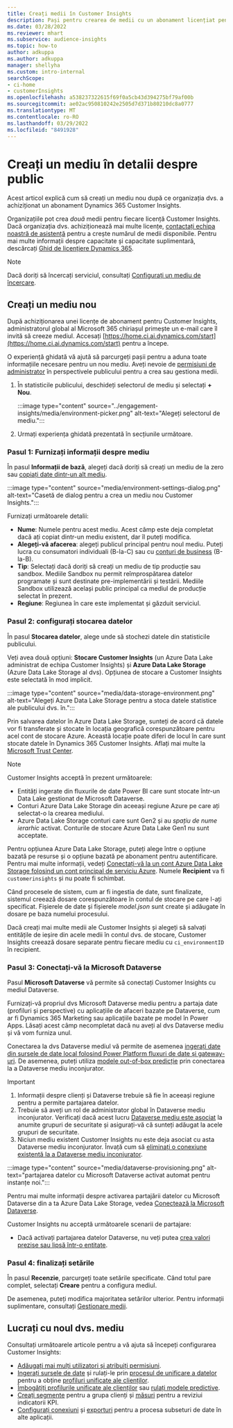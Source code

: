 ```yaml
---
title: Creați medii în Customer Insights
description: Pași pentru crearea de medii cu un abonament licențiat pentru Dynamics 365 Customer Insights.
ms.date: 03/28/2022
ms.reviewer: mhart
ms.subservice: audience-insights
ms.topic: how-to
author: adkuppa
ms.author: adkuppa
manager: shellyha
ms.custom: intro-internal
searchScope:
- ci-home
- customerInsights
ms.openlocfilehash: a538237322615f69f0a5cb43d394275bf79af00b
ms.sourcegitcommit: ae02ac950810242e2505d7d371b80210dc8a0777
ms.translationtype: MT
ms.contentlocale: ro-RO
ms.lasthandoff: 03/29/2022
ms.locfileid: "8491928"
---
```

# <a name="create-an-environment-in-audience-insights"></a>Creați un mediu în detalii despre public

Acest articol explică cum să creați un mediu nou după ce organizația dvs. a achiziționat un abonament Dynamics 365 Customer Insights. 

Organizațiile pot crea *două* medii pentru fiecare licență Customer Insights. Dacă organizația dvs. achiziționează mai multe licențe, [contactați echipa noastră de asistență](https://go.microsoft.com/fwlink/?linkid=2079641) pentru a crește numărul de medii disponibile. Pentru mai multe informații despre capacitate și capacitate suplimentară, descărcați [Ghid de licențiere Dynamics 365](https://go.microsoft.com/fwlink/?LinkId=866544).

> [!NOTE]
> Dacă doriți să încercați serviciul, consultați [Configurați un mediu de încercare](../trial-signup.md).

## <a name="create-a-new-environment"></a>Creați un mediu nou

După achiziționarea unei licențe de abonament pentru Customer Insights, administratorul global al Microsoft 365 chiriașul primește un e-mail care îl invită să creeze mediul. Accesați [https://home.ci.ai.dynamics.com/start](https://home.ci.ai.dynamics.com/start) pentru a începe. 

O experiență ghidată vă ajută să parcurgeți pașii pentru a aduna toate informațiile necesare pentru un nou mediu. Aveți nevoie de [permisiuni de administrator](permissions.md) în perspectivele publicului pentru a crea sau gestiona medii.

1. În statisticile publicului, deschideți selectorul de mediu și selectați **+ Nou**.
  
   :::image type="content" source="../engagement-insights/media/environment-picker.png" alt-text="Alegeți selectorul de mediu.":::

1. Urmați experiența ghidată prezentată în secțiunile următoare.

### <a name="step-1-provide-environment-information"></a>Pasul 1: Furnizați informații despre mediu

În pasul **Informații de bază**, alegeți dacă doriți să creați un mediu de la zero sau [copiați date dintr-un alt mediu](manage-environments.md#copy-the-environment-configuration).

   :::image type="content" source="media/environment-settings-dialog.png" alt-text="Casetă de dialog pentru a crea un mediu nou Customer Insights.":::

Furnizați următoarele detalii:
   - **Nume**: Numele pentru acest mediu. Acest câmp este deja completat dacă ați copiat dintr-un mediu existent, dar îl puteți modifica.
   - **Alegeți-vă afacerea**: alegeți publicul principal pentru noul mediu. Puteți lucra cu consumatori individuali (B-la-C) sau cu [conturi de business](work-with-business-accounts.md) (B-la-B).
   - **Tip**: Selectați dacă doriți să creați un mediu de tip producție sau sandbox. Mediile Sandbox nu permit reîmprospătarea datelor programate și sunt destinate pre-implementării și testării. Mediile Sandbox utilizează același public principal ca mediul de producție selectat în prezent.
   - **Regiune**: Regiunea în care este implementat și găzduit serviciul.

### <a name="step-2-configure-data-storage"></a>Pasul 2: configurați stocarea datelor

În pasul **Stocarea datelor**, alege unde să stochezi datele din statisticile publicului.

Veți avea două opțiuni: **Stocare Customer Insights** (un Azure Data Lake administrat de echipa Customer Insights) și **Azure Data Lake Storage** (Azure Data Lake Storage al dvs). Opțiunea de stocare a Customer Insights este selectată în mod implicit.

:::image type="content" source="media/data-storage-environment.png" alt-text="Alegeți Azure Data Lake Storage pentru a stoca datele statistice ale publicului dvs. în.":::

Prin salvarea datelor în Azure Data Lake Storage, sunteți de acord că datele vor fi transferate și stocate în locația geografică corespunzătoare pentru acel cont de stocare Azure. Această locație poate diferi de locul în care sunt stocate datele în Dynamics 365 Customer Insights. Aflați mai multe la [Microsoft Trust Center](https://www.microsoft.com/trust-center).

> [!NOTE]
> Customer Insights acceptă în prezent următoarele:
> - Entități ingerate din fluxurile de date Power BI care sunt stocate într-un Data Lake gestionat de Microsoft Dataverse.  
> - Conturi Azure Data Lake Storage din aceeași regiune Azure pe care ați selectat-o la crearea mediului.
> - Azure Data Lake Storage conturi care sunt Gen2 și au *spațiu de nume ierarhic* activat. Conturile de stocare Azure Data Lake Gen1 nu sunt acceptate.

Pentru opțiunea Azure Data Lake Storage, puteți alege între o opțiune bazată pe resurse și o opțiune bazată pe abonament pentru autentificare. Pentru mai multe informații, vedeți [Conectați-vă la un cont Azure Data Lake Storage folosind un cont principal de serviciu Azure](connect-service-principal.md). Numele **Recipient** va fi `customerinsights` și nu poate fi schimbat.

Când procesele de sistem, cum ar fi ingestia de date, sunt finalizate, sistemul creează dosare corespunzătoare în contul de stocare pe care l-ați specificat. Fișierele de date și fișierele *model.json* sunt create și adăugate în dosare pe baza numelui procesului.

Dacă creați mai multe medii ale Customer Insights și alegeți să salvați entitățile de ieșire din acele medii în contul dvs. de stocare, Customer Insights creează dosare separate pentru fiecare mediu cu `ci_environmentID` în recipient.

### <a name="step-3-connect-to-microsoft-dataverse"></a>Pasul 3: Conectați-vă la Microsoft Dataverse
   
Pasul **Microsoft Dataverse** vă permite să conectați Customer Insights cu mediul Dataverse.

Furnizați-vă propriul dvs Microsoft Dataverse mediu pentru a partaja date (profiluri și perspective) cu aplicațiile de afaceri bazate pe Dataverse, cum ar fi Dynamics 365 Marketing sau aplicațiile bazate pe model în Power Apps. Lăsați acest câmp necompletat dacă nu aveți al dvs Dataverse mediu și vă vom furniza unul.

Conectarea la dvs Dataverse mediul vă permite de asemenea [ingerați date din sursele de date local folosind Power Platform fluxuri de date și gateway-uri](data-sources.md#add-data-from-on-premises-data-sources). De asemenea, puteți utiliza [modele out-of-box predicție](predictions-overview.md?tabs=b2c#out-of-box-models) prin conectarea la a Dataverse mediu inconjurator.

> [!IMPORTANT]
> 1. Informații despre clienți și Dataverse trebuie să fie în aceeași regiune pentru a permite partajarea datelor.
> 1. Trebuie să aveți un rol de administrator global în Dataverse mediu inconjurator. Verificați dacă acest lucru [Dataverse mediu este asociat](/power-platform/admin/control-user-access#associate-a-security-group-with-a-dataverse-environment) la anumite grupuri de securitate și asigurați-vă că sunteți adăugat la acele grupuri de securitate.
> 1. Niciun mediu existent Customer Insights nu este deja asociat cu asta Dataverse mediu inconjurator. Învață cum să [eliminați o conexiune existentă la a Dataverse mediu inconjurator](manage-environments.md#remove-an-existing-connection-to-a-dataverse-environment).

:::image type="content" source="media/dataverse-provisioning.png" alt-text="partajarea datelor cu Microsoft Dataverse activat automat pentru instanțe noi.":::

Pentru mai multe informații despre activarea partajării datelor cu Microsoft Dataverse din a ta Azure Data Lake Storage, vedea [Conectează la Microsoft Dataverse](manage-environments.md#connect-to-microsoft-dataverse).

Customer Insights nu acceptă următoarele scenarii de partajare:
- Dacă activați partajarea datelor Dataverse, nu veți putea [crea valori prezise sau lipsă într-o entitate](predictions.md).

### <a name="step-4-finalize-the-settings"></a>Pasul 4: finalizați setările

În pasul **Recenzie**, parcurgeți toate setările specificate. Când totul pare complet, selectați **Creare** pentru a configura mediul. 

De asemenea, puteți modifica majoritatea setărilor ulterior. Pentru informații suplimentare, consultați [Gestionare medii](manage-environments.md).

## <a name="work-with-your-new-environment"></a>Lucrați cu noul dvs. mediu

Consultați următoarele articole pentru a vă ajuta să începeți configurarea Customer Insights: 

- [Adăugați mai mulți utilizatori și atribuiți permisiuni](permissions.md).
- [Ingerați sursele de date](data-sources.md) și rulați-le prin [procesul de unificare a datelor](data-unification.md) pentru a obține [profiluri unificate ale clienților](customer-profiles.md).
- [Îmbogățiți profilurile unificate ale clienților](enrichment-hub.md) sau [rulați modele predictive](predictions-overview.md).
- [Creați segmente](segments.md) pentru a grupa clienți și [măsuri](measures.md) pentru a reviziui indicatorii KPI.
- [Configurați conexiuni](connections.md) și [exporturi](export-destinations.md) pentru a procesa subseturi de date în alte aplicații.
